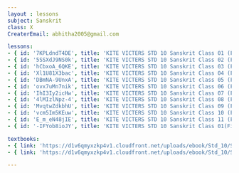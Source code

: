 ```yaml
--- 
layout : lessons 
subject: Sanskrit
class: X
CreaterEmail: abhitha2005@gmail.com

lessons: 
- { id: '7KPLdndT4DE', title: 'KITE VICTERS STD 10 Sanskrit Class 01 (First Bell-ഫസ്റ്റ് ബെല്‍)' }
- { id: '5SSXdJ9NS0k', title: 'KITE VICTERS STD 10 Sanskrit Class 02 (First Bell-ഫസ്റ്റ് ബെല്‍)' }
- { id: 'hCbxoA_6QKE', title: 'KITE VICTERS STD 10 Sanskrit Class 03 (First Bell-ഫസ്റ്റ് ബെല്‍)' }
- { id: 'Xl1U81X3bac', title: 'KITE VICTERS STD 10 Sanskrit Class 04 (First Bell-ഫസ്റ്റ് ബെല്‍)' }
- { id: 'DBmNA-9UnxA', title: 'KITE VICTERS STD 10 Sanskrit class 05 (First Bell-ഫസ്റ്റ് ബെല്‍)' }
- { id: 'ovx7uMn7nik', title: 'KITE VICTERS STD 10 Sanskrit Class 06 (First Bell-ഫസ്റ്റ് ബെല്‍)' }
- { id: 'IhI3Iy2icHw', title: 'KITE VICTERS STD 10 Sanskrit Class 07 (First Bell-ഫസ്റ്റ് ബെല്‍)' }
- { id: '4lMIzlNpz-4', title: 'KITE VICTERS STD 10 Sanskrit Class 08 (First Bell-ഫസ്റ്റ് ബെല്‍)' }
- { id: 'MvqtwZdkbhU', title: 'KITE VICTERS STD 10 Sanskrit Class 09 (First Bell-ഫസ്റ്റ് ബെല്‍)' }
- { id: 'vcm5Im5KEuw', title: 'KITE VICTERS STD 10 Sanskrit Class 10 (First Bell-ഫസ്റ്റ് ബെല്‍)' }
- { id: 'E_m_eN48jIE', title: 'KITE VICTERS STD 10 Sanskrit Class 11 (First Bell-ഫസ്റ്റ് ബെല്‍)' }
- { id: '-IFYob8ioJY', title: 'KITE VICTERS STD 10 Sanskrit Class 01(First Bell-ഫസ്റ്റ് ബെല്‍) (Revision)' }

textbooks:
- { link: 'https://d1v6qmyxzkp4v1.cloudfront.net/uploads/ebook/Std_10/SanskritAcademic_1/SanskritAcademic_1.pdf', title: 'Sanskrit Reader' }
- { link: 'https://d1v6qmyxzkp4v1.cloudfront.net/uploads/ebook/Std_10/SanskritOriental_1/SanskritOriental_1.pdf', title: 'Sanskrit Oriental' }

---
```

